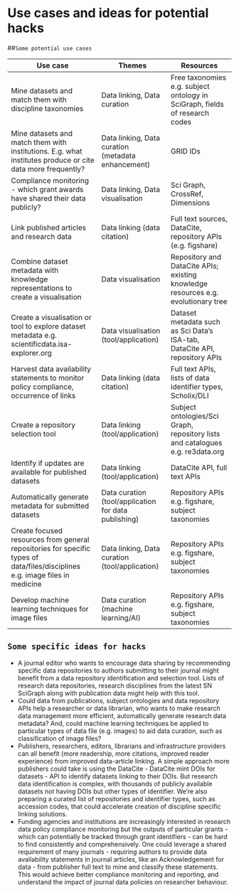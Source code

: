 
# **Use cases and ideas for potential hacks**

##`Some potential use cases`

| Use case      | Themes        | Resources     |
| ------------- | ------------- | ------------- |
| Mine datasets and match them with discipline taxonomies | Data linking, Data curation | Free taxonomies e.g. subject ontology in SciGraph, fields of research codes |
| Mine datasets and match them with institutions. E.g. what institutes produce or cite data more frequently? | Data linking, Data curation (metadata enhancement)  | GRID IDs |
| Compliance monitoring - which grant awards have shared their data publicly? | Data linking, Data visualisation  | Sci Graph, CrossRef, Dimensions |  
| Link published articles and research data | Data linking (data citation)  | Full text sources, DataCite, repository APIs (e.g. figshare) |
| Combine dataset metadata with knowledge representations to create a visualisation | Data visualisation  | Repository and DataCite APIs; existing knowledge resources e.g. evolutionary tree | 
| Create a visualisation or tool to explore dataset metadata e.g. scientificdata.isa-explorer.org | Data visualisation (tool/application)  | Dataset metadata such as Sci Data’s ISA-tab, DataCite API, repository APIs |
| Harvest data availability statements to monitor policy compliance, occurrence of links | Data linking (data citation)  | Full text APIs, lists of data identifier types, Scholix/DLI |
| Create a repository selection tool | Data linking (tool/application)  | Subject ontologies/Sci Graph, repository lists and catalogues e.g. re3data.org |
| Identify if updates are available for published datasets | Data linking (tool/application)  | DataCite API, full text APIs |
| Automatically generate metadata for submitted datasets | Data curation (tool/application for data publishing) | Repository APIs e.g. figshare, subject taxonomies |
| Create focused resources from general repositories for specific types of data/files/disciplines e.g. image files in medicine | Data linking, Data curation (tool/application)  | Repository APIs e.g. figshare, subject taxonomies |
| Develop machine learning techniques for image files | Data curation (machine learning/AI)  | Repository APIs e.g. figshare, subject taxonomies |

## `Some specific ideas for hacks`
- A journal editor who wants to encourage data sharing by recommending specific data repositories to authors submitting to their journal might benefit from a data repository identification and selection tool. Lists of research data repositories, research disciplines from the latest SN SciGraph along with publication data might help with this tool.
- Could data from publications, subject ontologies and data repository APIs help a researcher or data librarian, who wants to make research data management more efficient, automatically generate research data metadata? And, could machine learning techniques be applied to particular types of data file (e.g. images) to aid data curation, such as classification of image files?
- Publishers, researchers, editors, librarians and infrastructure providers can all benefit (more readership, more citations, improved reader experience) from improved data-article linking. A simple approach more publishers could take is using the DataCite - DataCite mint DOIs for datasets - API to identify datasets linking to their DOIs. But research data identification is complex, with thousands of publicly available datasets not having DOIs but other types of identifier. We’re also preparing a curated list of repositories and identifier types, such as accession codes, that could accelerate creation of discipline specific linking solutions.
- Funding agencies and institutions are increasingly interested in research data policy compliance monitoring but the outputs of particular grants - which can potentially be tracked through grant identifiers - can be hard to find consistently and comprehensively. One could leverage a shared requirement of many journals - requiring authors to provide data availability statements in journal articles, like an Acknowledgement for data - from publisher full text to mine and classify these statements. This would achieve better compliance monitoring and reporting, and understand the impact of journal data policies on researcher behaviour.
